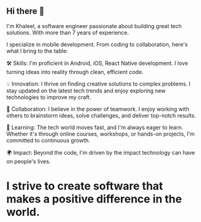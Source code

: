 ## Hi there 👋

I'm Khaleel, a software engineer passionate about building great tech solutions. With more than 7 years of experience.

I specialize in mobile development. From coding to collaboration, here's what I bring to the table:

🛠️ Skills: I'm proficient in Android, iOS, React Native development.
I love turning ideas into reality through clean, efficient code.

💡 Innovation: I thrive on finding creative solutions to complex problems.
I stay updated on the latest tech trends and enjoy exploring new technologies to improve my craft.

🤝 Collaboration: I believe in the power of teamwork.
I enjoy working with others to brainstorm ideas, solve challenges, and deliver top-notch results.

🌱 Learning: The tech world moves fast, and I'm always eager to learn.
Whether it's through online courses, workshops, or hands-on projects, I'm committed to continuous growth.

🌍 Impact: Beyond the code, I'm driven by the impact technology can have on people's lives.

# I strive to create software that makes a positive difference in the world.
